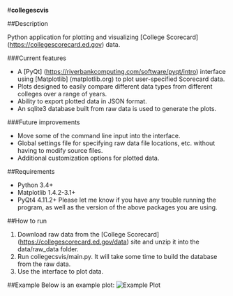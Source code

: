 #**collegescvis**

##Description

Python application for plotting and visualizing [College Scorecard] (https://collegescorecard.ed.gov) data.

###Current features
* A [PyQt] (https://riverbankcomputing.com/software/pyqt/intro) interface using [Matplotlib] (matplotlib.org) to plot user-specified Scorecard data.
* Plots designed to easily compare different data types from different colleges over a range of years.
* Ability to export plotted data in JSON format.
* An sqlite3 database built from raw data is used to generate the plots.

###Future improvements
* Move some of the command line input into the interface.
* Global settings file for specifying raw data file locations, etc. without having to modify source files.
* Additional customization options for plotted data.

##Requirements
* Python 3.4+
* Matplotlib 1.4.2-3.1+
* PyQt4 4.11.2+
Please let me know if you have any trouble running the program, as well as the version of the above packages you are using.

##How to run
1. Download raw data from the [College Scorecard] (https://collegescorecard.ed.gov/data) site and unzip it into the data/raw\_data folder.
2. Run collegecsvis/main.py. It will take some time to build the database from the raw data.
3. Use the interface to plot data.

##Example
Below is an example plot:
![Example Plot](/https://github.com/sacline/collegecsvis/blob/test/img/example.png)
